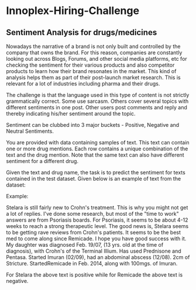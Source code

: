 # Innoplex-Hiring-Challenge
## Sentiment Analysis for drugs/medicines

Nowadays the narrative of a brand is not only built and controlled by the company that owns the brand. For this reason, companies are constantly looking out across Blogs, Forums, and other social media platforms, etc for checking the sentiment for their various products and also competitor products to learn how their brand resonates in the market. This kind of analysis helps them as part of their post-launch market research. This is relevant for a lot of industries including pharma and their drugs.

 

The challenge is that the language used in this type of content is not strictly grammatically correct. Some use sarcasm. Others cover several topics with different sentiments in one post. Other users post comments and reply and thereby indicating his/her sentiment around the topic.

Sentiment can be clubbed into 3 major buckets - Positive, Negative and Neutral Sentiments.

 

You are provided with data containing samples of text. This text can contain one or more drug mentions. Each row contains a unique combination of the text and the drug mention. Note that the same text can also have different sentiment for a different drug.

Given the text and drug name, the task is to predict the sentiment for texts contained in the test dataset. Given below is an example of text from the dataset:

 

Example:

Stelara is still fairly new to Crohn's treatment. This is why you might not get a lot of replies. I've done some research, but most of the "time to work" answers are from Psoriasis boards. For Psoriasis, it seems to be about 4-12 weeks to reach a strong therapeutic level. The good news is, Stelara seems to be getting rave reviews from Crohn's patients. It seems to be the best med to come along since Remicade. I hope you have good success with it. My daughter was diagnosed Feb. 19/07, (13 yrs. old at the time of diagnosis), with Crohn's of the Terminal Illium. Has used Prednisone and Pentasa. Started Imuran (02/09), had an abdominal abscess (12/08). 2cm of Stricture. Started ​Remicade in Feb. 2014, along with 100mgs. of Imuran.

 

For Stelara the above text is ​positive​ while for Remicade the above text is ​negative​.
